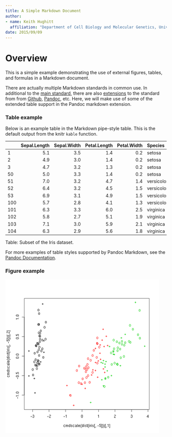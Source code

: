 ```yaml
---
title: A Simple Markdown Document
author:
- name: Keith Hughitt
  affiliation: "Department of Cell Biology and Molecular Genetics, University of Maryland, College Park"
date: 2015/09/09
---
```


Overview
========

This is a simple example demonstrating the use of external figures, tables, and
formulas in a Markdown document.

There are actually multiple Markdown standards in common use. In additional to
the [main standard](http://daringfireball.net/projects/markdown/), there are also
[extensions](https://en.wikipedia.org/wiki/Markdown#Extensions) to the standard
from from [Github](https://help.github.com/articles/github-flavored-markdown/), 
[Pandoc](http://pandoc.org/README.html#pandocs-markdown), etc. Here, we will
make use of some of the extended table support in the Pandoc markdown
extension.

### Table example

Below is an example table in the Markdown pipe-style table. This is the default
output from the knitr `kable` function.

|    | Sepal.Length| Sepal.Width| Petal.Length| Petal.Width|Species    |
|:---|------------:|-----------:|------------:|-----------:|:----------|
|1   |          5.1|         3.5|          1.4|         0.2|setosa     |
|2   |          4.9|         3.0|          1.4|         0.2|setosa     |
|3   |          4.7|         3.2|          1.3|         0.2|setosa     |
|50  |          5.0|         3.3|          1.4|         0.2|setosa     |
|51  |          7.0|         3.2|          4.7|         1.4|versicolor |
|52  |          6.4|         3.2|          4.5|         1.5|versicolor |
|53  |          6.9|         3.1|          4.9|         1.5|versicolor |
|100 |          5.7|         2.8|          4.1|         1.3|versicolor |
|101 |          6.3|         3.3|          6.0|         2.5|virginica  |
|102 |          5.8|         2.7|          5.1|         1.9|virginica  |
|103 |          7.1|         3.0|          5.9|         2.1|virginica  |
|104 |          6.3|         2.9|          5.6|         1.8|virginica  |

Table: Subset of the Iris dataset.

For more examples of table styles supported by Pandoc Markdown, see the
[Pandoc
Documentation](http://pandoc.org/README.html#tables).

### Figure example

![Figure 1: Classification of Iris datasets using SVMs](images/iris_svm.png)


